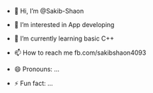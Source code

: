 - 👋 Hi, I’m @Sakib-Shaon
- 👀 I’m interested in App developing 
- 🌱 I’m currently learning basic C++
  
- 📫 How to reach me fb.com/sakibshaon4093
- 😄 Pronouns: ...
- ⚡ Fun fact: ...

<!---
Sakib-Shaon/Sakib-Shaon is a ✨ special ✨ repository because its `README.md` (this file) appears on your GitHub profile.
You can click the Preview link to take a look at your changes.
--->
